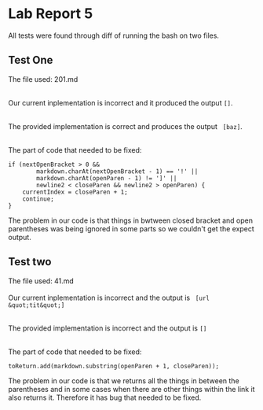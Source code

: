 # Lab Report 5

All tests were found through diff of running the bash on two files.

## Test One
The file used: 201.md</br></br>

Our current inplementation is incorrect and it produced the output ``` [] ```. </br></br>

The provided implementation is correct and produces the output ```
[baz]```.</br></br>

The part of code that needed to be fixed: 
```
if (nextOpenBracket > 0 && 
        markdown.charAt(nextOpenBracket - 1) == '!' ||
        markdown.charAt(openParen - 1) != ']' || 
        newline2 < closeParen && newline2 > openParen) {
    currentIndex = closeParen + 1;
    continue;
}
```

The problem in our code is that things in bwtween closed bracket and open parentheses was being ignored in some parts so we couldn't get the expect output. 


## Test two
The file used: 41.md</br></br>
Our current inplementation is incorrect and the output is ```
[url &quot;tit&quot;]```</br></br>

The provided implementation is incorrect and the output is ``` [] ``` </br></br>

The part of code that needed to be fixed: 
```
toReturn.add(markdown.substring(openParen + 1, closeParen));
```


The problem in our code is that we returns all the things in between the parentheses and in some cases when there are other things within the link it also returns it. Therefore it has bug that needed to be fixed.</br></br>



